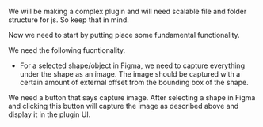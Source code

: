 We will be making a complex plugin and will need scalable file and folder structure for js. So keep that in mind.

Now we need to start by putting place some fundamental functionality.

We need the following fucntionality.
- For a selected shape/object in Figma, we need to capture everything under the shape as an image. The image should be captured with a certain amount of external offset from the bounding box of the shape.

We need a button that says capture image.
After selecting a shape in Figma and clicking this button will capture the image as described above and display it in the plugin UI.
